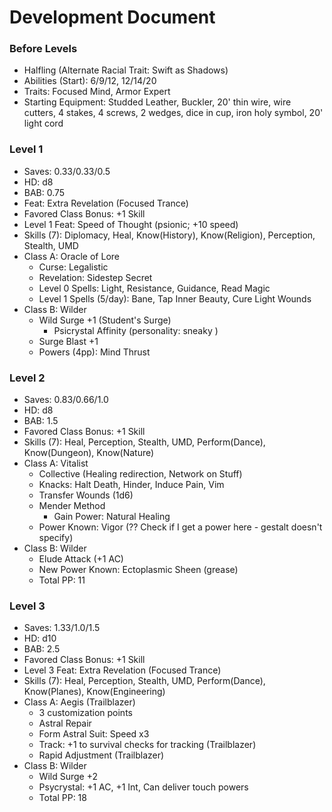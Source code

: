 # Development Document

### Before Levels
* Halfling (Alternate Racial Trait: Swift as Shadows)
* Abilities (Start): 6/9/12, 12/14/20
* Traits: Focused Mind, Armor Expert
* Starting Equipment: Studded Leather, Buckler, 20' thin wire, wire cutters, 4 stakes, 4 screws,
                      2 wedges, dice in cup, iron holy symbol, 20' light cord

### Level 1
* Saves: 0.33/0.33/0.5
* HD: d8
* BAB: 0.75
* Feat: Extra Revelation (Focused Trance)
* Favored Class Bonus: +1 Skill
* Level 1 Feat: Speed of Thought (psionic; +10 speed)
* Skills (7): Diplomacy, Heal, Know(History), Know(Religion), Perception, Stealth, UMD
* Class A: Oracle of Lore
  - Curse: Legalistic
  - Revelation: Sidestep Secret
  - Level 0 Spells: Light, Resistance, Guidance, Read Magic
  - Level 1 Spells (5/day): Bane, Tap Inner Beauty, Cure Light Wounds
* Class B: Wilder
  - Wild Surge +1 (Student's Surge)
    * Psicrystal Affinity (personality: sneaky )
  - Surge Blast +1
  - Powers (4pp): Mind Thrust

### Level 2
* Saves: 0.83/0.66/1.0
* HD: d8
* BAB: 1.5
* Favored Class Bonus: +1 Skill
* Skills (7): Heal, Perception, Stealth, UMD, Perform(Dance), Know(Dungeon), Know(Nature)
* Class A: Vitalist
  - Collective (Healing redirection, Network on Stuff)
  - Knacks: Halt Death, Hinder, Induce Pain, Vim
  - Transfer Wounds (1d6)
  - Mender Method
    * Gain Power: Natural Healing
  - Power Known: Vigor (?? Check if I get a power here - gestalt doesn't specify)
* Class B: Wilder
  - Elude Attack (+1 AC)
  - New Power Known: Ectoplasmic Sheen (grease)
  - Total PP: 11

### Level 3
* Saves: 1.33/1.0/1.5
* HD: d10
* BAB: 2.5
* Favored Class Bonus: +1 Skill
* Level 3 Feat: Extra Revelation (Focused Trance)
* Skills (7): Heal, Perception, Stealth, UMD, Perform(Dance), Know(Planes), Know(Engineering)
* Class A: Aegis (Trailblazer)
  - 3 customization points
  - Astral Repair
  - Form Astral Suit: Speed x3
  - Track: +1 to survival checks for tracking (Trailblazer)
  - Rapid Adjustment (Trailblazer)
* Class B: Wilder
  - Wild Surge +2
  - Psycrystal: +1 AC, +1 Int, Can deliver touch powers
  - Total PP: 18
